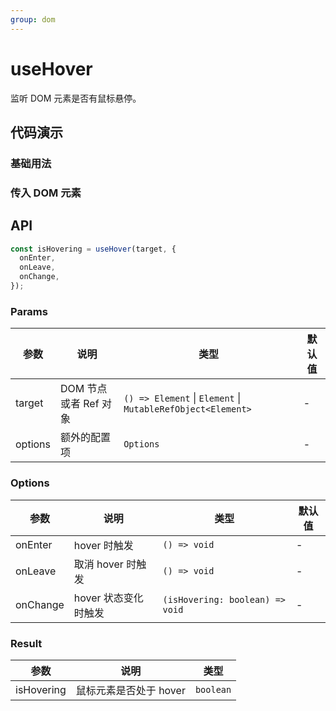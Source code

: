 ```yaml
---
group: dom
---
```


# useHover

监听 DOM 元素是否有鼠标悬停。

## 代码演示

### 基础用法

<code src="./demo/demo1.tsx"></code>

### 传入 DOM 元素

<code src="./demo/demo2.tsx"></code>

## API

```javascript
const isHovering = useHover(target, {
  onEnter,
  onLeave,
  onChange,
});
```

### Params

| 参数    | 说明                  | 类型                                                        | 默认值 |
| ------- | --------------------- | ----------------------------------------------------------- | ------ |
| target  | DOM 节点或者 Ref 对象 | `() => Element` \| `Element` \| `MutableRefObject<Element>` | -      |
| options | 额外的配置项          | `Options`                                                   | -      |

### Options

| 参数     | 说明                 | 类型                            | 默认值 |
| -------- | -------------------- | ------------------------------- | ------ |
| onEnter  | hover 时触发         | `() => void`                    | -      |
| onLeave  | 取消 hover 时触发    | `() => void`                    | -      |
| onChange | hover 状态变化时触发 | `(isHovering: boolean) => void` | -      |

### Result

| 参数       | 说明                   | 类型      |
| ---------- | ---------------------- | --------- |
| isHovering | 鼠标元素是否处于 hover | `boolean` |
